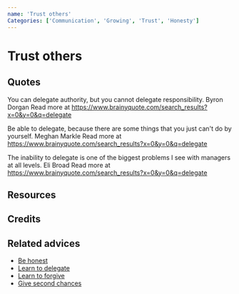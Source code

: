 ```yaml
---
name: 'Trust others'
Categories: ['Communication', 'Growing', 'Trust', 'Honesty']
---
```

# Trust others


## Quotes
You can delegate authority, but you cannot delegate responsibility. Byron Dorgan
Read more at https://www.brainyquote.com/search_results?x=0&y=0&q=delegate

Be able to delegate, because there are some things that you just can't do by yourself. Meghan Markle
Read more at https://www.brainyquote.com/search_results?x=0&y=0&q=delegate

The inability to delegate is one of the biggest problems I see with managers at all levels. Eli Broad
Read more at https://www.brainyquote.com/search_results?x=0&y=0&q=delegate

## Resources

## Credits

## Related advices

- [Be honest](../Be%20honest/index.md)
- [Learn to delegate](../Learn%20to%20delegate/index.md)
- [Learn to forgive](../Learn%20to%20forgive/index.md)
- [Give second chances](../Give%20second%20chances/index.md)
